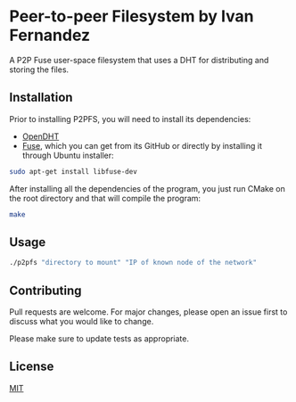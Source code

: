 # Peer-to-peer Filesystem by Ivan Fernandez
A P2P Fuse user-space filesystem that uses a DHT for distributing and storing the files.

## Installation

Prior to installing P2PFS, you will need to install its dependencies:
- [OpenDHT](https://github.com/savoirfairelinux/opendht)
- [Fuse](https://github.com/libfuse/libfuse), which you can get from its GitHub or directly by installing it through Ubuntu installer:

```bash
sudo apt-get install libfuse-dev
```

After installing all the dependencies of the program, you just run CMake on the root directory and that will compile the program:

```bash
make
```

## Usage

```bash
./p2pfs "directory to mount" "IP of known node of the network"
```

## Contributing
Pull requests are welcome. For major changes, please open an issue first to discuss what you would like to change.

Please make sure to update tests as appropriate.

## License
[MIT](https://choosealicense.com/licenses/mit/)

